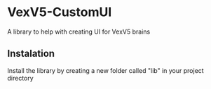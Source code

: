 # VexV5-CustomUI
A library to help with creating UI for VexV5 brains

## Instalation
Install the library by creating a new folder called "lib" in your project directory
